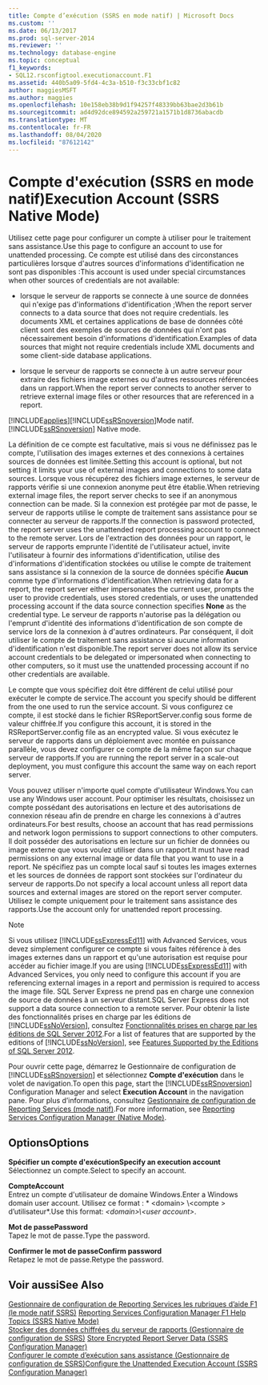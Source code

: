 ```yaml
---
title: Compte d’exécution (SSRS en mode natif) | Microsoft Docs
ms.custom: ''
ms.date: 06/13/2017
ms.prod: sql-server-2014
ms.reviewer: ''
ms.technology: database-engine
ms.topic: conceptual
f1_keywords:
- SQL12.rsconfigtool.executionaccount.F1
ms.assetid: 440b5a09-5fd4-4c3a-b510-f3c33cbf1c82
author: maggiesMSFT
ms.author: maggies
ms.openlocfilehash: 10e158eb38b9d1f94257f48339bb63bae2d3b61b
ms.sourcegitcommit: ad4d92dce894592a259721a1571b1d8736abacdb
ms.translationtype: MT
ms.contentlocale: fr-FR
ms.lasthandoff: 08/04/2020
ms.locfileid: "87612142"
---
```

# <a name="execution-account-ssrs-native-mode"></a><span data-ttu-id="10b76-102">Compte d'exécution (SSRS en mode natif)</span><span class="sxs-lookup"><span data-stu-id="10b76-102">Execution Account (SSRS Native Mode)</span></span>
  <span data-ttu-id="10b76-103">Utilisez cette page pour configurer un compte à utiliser pour le traitement sans assistance.</span><span class="sxs-lookup"><span data-stu-id="10b76-103">Use this page to configure an account to use for unattended processing.</span></span> <span data-ttu-id="10b76-104">Ce compte est utilisé dans des circonstances particulières lorsque d'autres sources d'informations d'identification ne sont pas disponibles :</span><span class="sxs-lookup"><span data-stu-id="10b76-104">This account is used under special circumstances when other sources of credentials are not available:</span></span>  
  
-   <span data-ttu-id="10b76-105">lorsque le serveur de rapports se connecte à une source de données qui n'exige pas d'informations d'identification ;</span><span class="sxs-lookup"><span data-stu-id="10b76-105">When the report server connects to a data source that does not require credentials.</span></span> <span data-ttu-id="10b76-106">les documents XML et certaines applications de base de données côté client sont des exemples de sources de données qui n'ont pas nécessairement besoin d'informations d'identification.</span><span class="sxs-lookup"><span data-stu-id="10b76-106">Examples of data sources that might not require credentials include XML documents and some client-side database applications.</span></span>  
  
-   <span data-ttu-id="10b76-107">lorsque le serveur de rapports se connecte à un autre serveur pour extraire des fichiers image externes ou d'autres ressources référencées dans un rapport.</span><span class="sxs-lookup"><span data-stu-id="10b76-107">When the report server connects to another server to retrieve external image files or other resources that are referenced in a report.</span></span>  
  
 [!INCLUDE[applies](../../includes/applies-md.md)]<span data-ttu-id="10b76-108">[!INCLUDE[ssRSnoversion](../../includes/ssrsnoversion-md.md)]Mode natif.</span><span class="sxs-lookup"><span data-stu-id="10b76-108">[!INCLUDE[ssRSnoversion](../../includes/ssrsnoversion-md.md)] Native mode.</span></span>  
  
 <span data-ttu-id="10b76-109">La définition de ce compte est facultative, mais si vous ne définissez pas le compte, l'utilisation des images externes et des connexions à certaines sources de données est limitée.</span><span class="sxs-lookup"><span data-stu-id="10b76-109">Setting this account is optional, but not setting it limits your use of external images and connections to some data sources.</span></span> <span data-ttu-id="10b76-110">Lorsque vous récupérez des fichiers image externes, le serveur de rapports vérifie si une connexion anonyme peut être établie.</span><span class="sxs-lookup"><span data-stu-id="10b76-110">When retrieving external image files, the report server checks to see if an anonymous connection can be made.</span></span> <span data-ttu-id="10b76-111">Si la connexion est protégée par mot de passe, le serveur de rapports utilise le compte de traitement sans assistance pour se connecter au serveur de rapports.</span><span class="sxs-lookup"><span data-stu-id="10b76-111">If the connection is password protected, the report server uses the unattended report processing account to connect to the remote server.</span></span> <span data-ttu-id="10b76-112">Lors de l'extraction des données pour un rapport, le serveur de rapports emprunte l'identité de l'utilisateur actuel, invite l'utilisateur à fournir des informations d'identification, utilise des d'informations d'identification stockées ou utilise le compte de traitement sans assistance si la connexion de la source de données spécifie **Aucun** comme type d'informations d'identification.</span><span class="sxs-lookup"><span data-stu-id="10b76-112">When retrieving data for a report, the report server either impersonates the current user, prompts the user to provide credentials, uses stored credentials, or uses the unattended processing account if the data source connection specifies **None** as the credential type.</span></span> <span data-ttu-id="10b76-113">Le serveur de rapports n'autorise pas la délégation ou l'emprunt d'identité des informations d'identification de son compte de service lors de la connexion à d'autres ordinateurs. Par conséquent, il doit utiliser le compte de traitement sans assistance si aucune information d'identification n'est disponible.</span><span class="sxs-lookup"><span data-stu-id="10b76-113">The report server does not allow its service account credentials to be delegated or impersonated when connecting to other computers, so it must use the unattended processing account if no other credentials are available.</span></span>  
  
 <span data-ttu-id="10b76-114">Le compte que vous spécifiez doit être différent de celui utilisé pour exécuter le compte de service.</span><span class="sxs-lookup"><span data-stu-id="10b76-114">The account you specify should be different from the one used to run the service account.</span></span> <span data-ttu-id="10b76-115">Si vous configurez ce compte, il est stocké dans le fichier  RSReportServer.config sous forme de valeur chiffrée.</span><span class="sxs-lookup"><span data-stu-id="10b76-115">If you configure this account, it is stored in the RSReportServer.config file as an encrypted value.</span></span> <span data-ttu-id="10b76-116">Si vous exécutez le serveur de rapports dans un déploiement avec montée en puissance parallèle, vous devez configurer ce compte de la même façon sur chaque serveur de rapports.</span><span class="sxs-lookup"><span data-stu-id="10b76-116">If you are running the report server in a scale-out deployment, you must configure this account the same way on each report server.</span></span>  
  
 <span data-ttu-id="10b76-117">Vous pouvez utiliser n'importe quel compte d'utilisateur Windows.</span><span class="sxs-lookup"><span data-stu-id="10b76-117">You can use any Windows user account.</span></span> <span data-ttu-id="10b76-118">Pour optimiser les résultats, choisissez un compte possédant des autorisations en lecture et des autorisations de connexion réseau afin de prendre en charge les connexions à d'autres ordinateurs.</span><span class="sxs-lookup"><span data-stu-id="10b76-118">For best results, choose an account that has read permissions and network logon permissions to support connections to other computers.</span></span> <span data-ttu-id="10b76-119">Il doit posséder des autorisations en lecture sur un fichier de données ou image externe que vous voulez utiliser dans un rapport.</span><span class="sxs-lookup"><span data-stu-id="10b76-119">It must have read permissions on any external image or data file that you want to use in a report.</span></span> <span data-ttu-id="10b76-120">Ne spécifiez pas un compte local sauf si toutes les images externes et les sources de données de rapport sont stockées sur l'ordinateur du serveur de rapports.</span><span class="sxs-lookup"><span data-stu-id="10b76-120">Do not specify a local account unless all report data sources and external images are stored on the report server computer.</span></span> <span data-ttu-id="10b76-121">Utilisez le compte uniquement pour le traitement sans assistance des rapports.</span><span class="sxs-lookup"><span data-stu-id="10b76-121">Use the account only for unattended report processing.</span></span>  
  
> [!NOTE]  
>  <span data-ttu-id="10b76-122">Si vous utilisez [!INCLUDE[ssExpressEd11](../../includes/ssexpressed11-md.md)] with Advanced Services, vous devez simplement configurer ce compte si vous faites référence à des images externes dans un rapport et qu'une autorisation est requise pour accéder au fichier image.</span><span class="sxs-lookup"><span data-stu-id="10b76-122">If you are using [!INCLUDE[ssExpressEd11](../../includes/ssexpressed11-md.md)] with Advanced Services, you only need to configure this account if you are referencing external images in a report and permission is required to access the image file.</span></span> <span data-ttu-id="10b76-123">SQL Server Express ne prend pas en charge une connexion de source de données à un serveur distant.</span><span class="sxs-lookup"><span data-stu-id="10b76-123">SQL Server Express does not support a data source connection to a remote server.</span></span> <span data-ttu-id="10b76-124">Pour obtenir la liste des fonctionnalités prises en charge par les éditions de [!INCLUDE[ssNoVersion](../../includes/ssnoversion-md.md)], consultez [Fonctionnalités prises en charge par les éditions de SQL Server 2012](https://go.microsoft.com/fwlink/?linkid=232473).</span><span class="sxs-lookup"><span data-stu-id="10b76-124">For a list of features that are supported by the editions of [!INCLUDE[ssNoVersion](../../includes/ssnoversion-md.md)], see [Features Supported by the Editions of SQL Server 2012](https://go.microsoft.com/fwlink/?linkid=232473).</span></span>  
  
 <span data-ttu-id="10b76-125">Pour ouvrir cette page, démarrez le Gestionnaire de configuration de [!INCLUDE[ssRSnoversion](../../includes/ssrsnoversion-md.md)] et sélectionnez **Compte d'exécution** dans le volet de navigation.</span><span class="sxs-lookup"><span data-stu-id="10b76-125">To open this page, start the [!INCLUDE[ssRSnoversion](../../includes/ssrsnoversion-md.md)] Configuration Manager and select **Execution Account** in the navigation pane.</span></span> <span data-ttu-id="10b76-126">Pour plus d’informations, consultez [Gestionnaire de configuration de Reporting Services &#40;mode natif&#41;](../../../2014/sql-server/install/reporting-services-configuration-manager-native-mode.md).</span><span class="sxs-lookup"><span data-stu-id="10b76-126">For more information, see [Reporting Services Configuration Manager &#40;Native Mode&#41;](../../../2014/sql-server/install/reporting-services-configuration-manager-native-mode.md).</span></span>  
  
## <a name="options"></a><span data-ttu-id="10b76-127">Options</span><span class="sxs-lookup"><span data-stu-id="10b76-127">Options</span></span>  
 <span data-ttu-id="10b76-128">**Spécifier un compte d'exécution**</span><span class="sxs-lookup"><span data-stu-id="10b76-128">**Specify an execution account**</span></span>  
 <span data-ttu-id="10b76-129">Sélectionnez un compte.</span><span class="sxs-lookup"><span data-stu-id="10b76-129">Select to specify an account.</span></span>  
  
 <span data-ttu-id="10b76-130">**Compte**</span><span class="sxs-lookup"><span data-stu-id="10b76-130">**Account**</span></span>  
 <span data-ttu-id="10b76-131">Entrez un compte d'utilisateur de domaine Windows.</span><span class="sxs-lookup"><span data-stu-id="10b76-131">Enter a Windows domain user account.</span></span> <span data-ttu-id="10b76-132">Utilisez ce format : \* \<domain> \\<compte \> d’utilisateur\*.</span><span class="sxs-lookup"><span data-stu-id="10b76-132">Use this format: *\<domain>\\<user account\>*.</span></span>  
  
 <span data-ttu-id="10b76-133">**Mot de passe**</span><span class="sxs-lookup"><span data-stu-id="10b76-133">**Password**</span></span>  
 <span data-ttu-id="10b76-134">Tapez le mot de passe.</span><span class="sxs-lookup"><span data-stu-id="10b76-134">Type the password.</span></span>  
  
 <span data-ttu-id="10b76-135">**Confirmer le mot de passe**</span><span class="sxs-lookup"><span data-stu-id="10b76-135">**Confirm password**</span></span>  
 <span data-ttu-id="10b76-136">Retapez le mot de passe.</span><span class="sxs-lookup"><span data-stu-id="10b76-136">Retype the password.</span></span>  
  
## <a name="see-also"></a><span data-ttu-id="10b76-137">Voir aussi</span><span class="sxs-lookup"><span data-stu-id="10b76-137">See Also</span></span>  
 <span data-ttu-id="10b76-138">[Gestionnaire de configuration de Reporting Services les rubriques d’aide F1 &#40;le mode natif SSRS&#41;](../../../2014/sql-server/install/reporting-services-configuration-manager-f1-help-topics-ssrs-native-mode.md) </span><span class="sxs-lookup"><span data-stu-id="10b76-138">[Reporting Services Configuration Manager F1 Help Topics &#40;SSRS Native Mode&#41;](../../../2014/sql-server/install/reporting-services-configuration-manager-f1-help-topics-ssrs-native-mode.md) </span></span>  
 <span data-ttu-id="10b76-139">[Stocker des données chiffrées du serveur de rapports &#40;Gestionnaire de configuration de SSRS&#41;](../../reporting-services/install-windows/ssrs-encryption-keys-store-encrypted-report-server-data.md) </span><span class="sxs-lookup"><span data-stu-id="10b76-139">[Store Encrypted Report Server Data &#40;SSRS Configuration Manager&#41;](../../reporting-services/install-windows/ssrs-encryption-keys-store-encrypted-report-server-data.md) </span></span>  
 [<span data-ttu-id="10b76-140">Configurer le compte d’exécution sans assistance &#40;Gestionnaire de configuration de SSRS&#41;</span><span class="sxs-lookup"><span data-stu-id="10b76-140">Configure the Unattended Execution Account &#40;SSRS Configuration Manager&#41;</span></span>](../../reporting-services/install-windows/configure-the-unattended-execution-account-ssrs-configuration-manager.md)  
  
  
